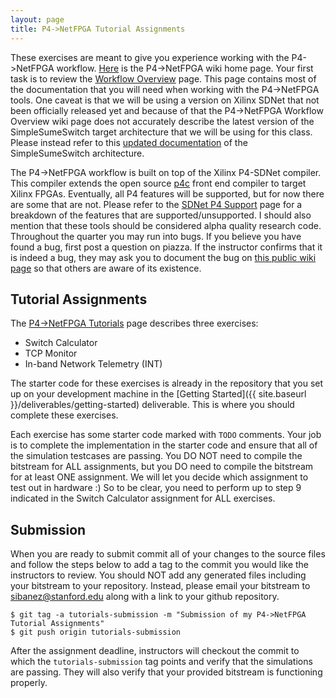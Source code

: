 ```yaml
---
layout: page
title: P4->NetFPGA Tutorial Assignments
---
```


These exercises are meant to give you experience working with the P4->NetFPGA workflow. [Here](https://github.com/NetFPGA/P4-NetFPGA-public/wiki) is the P4->NetFPGA wiki home page. Your first task is to review the [Workflow Overview](https://github.com/NetFPGA/P4-NetFPGA-public/wiki/Workflow-Overview) page. This page contains most of the documentation that you will need when working with the P4->NetFPGA tools. One caveat is that we will be using a version on Xilinx SDNet that not been officially released yet and because of that the P4->NetFPGA Workflow Overview wiki page does not accurately describe the latest version of the SimpleSumeSwitch target architecture that we will be using for this class. Please instead refer to this [updated documentation]() of the SimpleSumeSwitch architecture.

The P4->NetFPGA workflow is built on top of the Xilinx P4-SDNet compiler. This compiler extends the open source [p4c](https://github.com/p4lang/p4c) front end compiler to target Xilinx FPGAs. Eventually, all P4 features will be supported, but for now there are some that are not. Please refer to the [SDNet P4 Support]() page for a breakdown of the features that are supported/unsupported. I should also mention that these tools should be considered alpha quality research code. Throughout the quarter you may run into bugs. If you believe you have found a bug, first post a question on piazza. If the instructor confirms that it is indeed a bug, they may ask you to document the bug on [this public wiki page]() so that others are aware of its existence.

Tutorial Assignments
--------------------

The [P4->NetFPGA Tutorials](https://github.com/NetFPGA/P4-NetFPGA-public/wiki/Tutorial-Assignments) page describes three exercises:

* Switch Calculator
* TCP Monitor
* In-band Network Telemetry (INT)

The starter code for these exercises is already in the repository that you set up on your development machine in the [Getting Started]({{ site.baseurl }}/deliverables/getting-started) deliverable. This is where you should complete these exercises.

Each exercise has some starter code marked with `TODO` comments. Your job is to complete the implementation in the starter code and ensure that all of the simulation testcases are passing. You DO NOT need to compile the bitstream for ALL assignments, but you DO need to compile the bitstream for at least ONE assignment. We will let you decide which assignment to test out in hardware :) So to be clear, you need to perform up to step 9 indicated in the Switch Calculator assignment for ALL exercises. 

Submission
----------

When you are ready to submit commit all of your changes to the source files and follow the steps below to add a tag to the commit you would like the instructors to review. You should NOT add any generated files including your bitstream to your repository. Instead, please email your bitstream to sibanez@stanford.edu along with a link to your github repository.

```
$ git tag -a tutorials-submission -m "Submission of my P4->NetFPGA Tutorial Assignments"
$ git push origin tutorials-submission
```

After the assignment deadline, instructors will checkout the commit to which the `tutorials-submission` tag points and verify that the simulations are passing. They will also verify that your provided bitstream is functioning properly.
